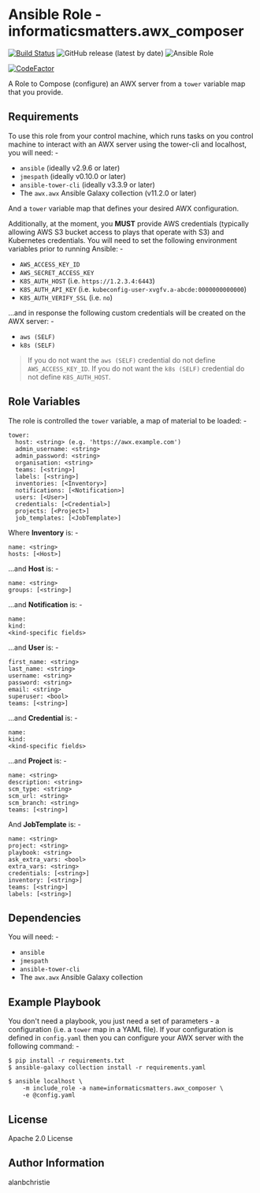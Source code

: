 Ansible Role - informaticsmatters.awx_composer
==============================================

[![Build Status](https://travis-ci.com/InformaticsMatters/ansible-role-awx-composer.svg?branch=master)](https://travis-ci.com/InformaticsMatters/ansible-role-awx-composer)
![GitHub release (latest by date)](https://img.shields.io/github/v/release/informaticsmatters/ansible-role-awx-composer)
![Ansible Role](https://img.shields.io/ansible/role/47735)

[![CodeFactor](https://www.codefactor.io/repository/github/informaticsmatters/ansible-role-awx-composer/badge)](https://www.codefactor.io/repository/github/informaticsmatters/ansible-role-awx-composer)

A Role to Compose (configure) an AWX server from a `tower` variable map that
you provide.

Requirements
------------

To use this role from your control machine, which runs tasks
on you control machine to interact with an AWX server using the tower-cli
and localhost, you will need: -

- `ansible` (ideally v2.9.6 or later)
- `jmespath` (ideally v0.10.0 or later)
- `ansible-tower-cli` (ideally v3.3.9 or later)
- The `awx.awx` Ansible Galaxy collection (v11.2.0 or later)

And a `tower` variable map that defines your desired AWX configuration.

Additionally, at the moment, you **MUST** provide AWS credentials (typically
allowing AWS S3 bucket access to plays that operate with S3) and Kubernetes
credentials. You will need to set the following environment variables prior
to running Ansible: -

-   `AWS_ACCESS_KEY_ID`
-   `AWS_SECRET_ACCESS_KEY`
-   `K8S_AUTH_HOST` (i.e. `https://1.2.3.4:6443`)
-   `K8S_AUTH_API_KEY` (i.e. `kubeconfig-user-xvgfv.a-abcde:0000000000000`)
-   `K8S_AUTH_VERIFY_SSL` (i.e. `no`)
    
...and in response the following custom credentials will be created on
the AWX server: -

-   `aws (SELF)`
-   `k8s (SELF)`

>   If you do not want the `aws (SELF)` credential do not define
    `AWS_ACCESS_KEY_ID`. If you do not want the `k8s (SELF)` credential
    do not define `K8S_AUTH_HOST`.

Role Variables
--------------

The role is controlled the `tower` variable, a map of material to be loaded: -

    tower:
      host: <string> (e.g. 'https://awx.example.com')
      admin_username: <string>
      admin_password: <string>
      organisation: <string>
      teams: [<string>]
      labels: [<string>]
      inventories: [<Inventory>]
      notifications: [<Notification>]
      users: [<User>]
      credentials: [<Credential>]
      projects: [<Project>]
      job_templates: [<JobTemplate>]
    
Where **Inventory** is: -

    name: <string>
    hosts: [<Host>]
    
...and **Host** is: -

    name: <string>
    groups: [<string>]    

...and **Notification** is: -

    name:
    kind:
    <kind-specific fields>

...and **User** is: -

    first_name: <string>
    last_name: <string>
    username: <string>
    password: <string>
    email: <string>
    superuser: <bool>
    teams: [<string>]
 
...and **Credential** is: -

    name:
    kind:
    <kind-specific fields>

...and **Project** is: -

    name: <string>
    description: <string>
    scm_type: <string>
    scm_url: <string>
    scm_branch: <string>
    teams: [<string>]

And **JobTemplate** is: -

    name: <string>
    project: <string>
    playbook: <string>
    ask_extra_vars: <bool>
    extra_vars: <string>
    credentials: [<string>]
    inventory: [<string>]
    teams: [<string>]
    labels: [<string>]

Dependencies
------------

You will need: -

-   `ansible`
-   `jmespath`
-   `ansible-tower-cli`
-   The `awx.awx` Ansible Galaxy collection

Example Playbook
----------------

You don't need a playbook, you just need a set of parameters - a configuration
(i.e. a `tower` map in a YAML file). If your configuration is defined in
`config.yaml` then you can configure your AWX server with the following
command: -

    $ pip install -r requirements.txt
    $ ansible-galaxy collection install -r requirements.yaml
    
    $ ansible localhost \
        -m include_role -a name=informaticsmatters.awx_composer \
        -e @config.yaml

License
-------

Apache 2.0 License

Author Information
------------------

alanbchristie

